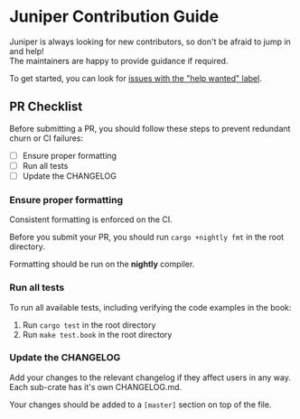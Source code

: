 # Juniper Contribution Guide

Juniper is always looking for new contributors, so don't be afraid to jump in and help!  
The maintainers are happy to provide guidance if required.

To get started, you can look for [issues with the "help wanted" label](https://github.com/graphql-rust/juniper/issues?q=is%3Aissue+is%3Aopen+label%3A%22help+wanted%22).

## PR Checklist

Before submitting a PR, you should follow these steps to prevent redundant churn or CI failures:

- [ ] Ensure proper formatting
- [ ] Run all tests
- [ ] Update the CHANGELOG

### Ensure proper formatting

Consistent formatting is enforced on the CI.

Before you submit your PR, you should run `cargo +nightly fmt` in the root directory.

Formatting should be run on the **nightly** compiler.

### Run all tests

To run all available tests, including verifying the code examples in the book:

1. Run `cargo test` in the root directory
2. Run `make test.book` in the root directory 

### Update the CHANGELOG

Add your changes to the relevant changelog if they affect users in any way.
Each sub-crate has it's own CHANGELOG.md.

Your changes should be added to a `[master]` section on top of the file.
